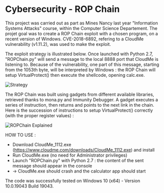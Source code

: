 # Cybersecurity - ROP Chain

This project was carried out as part as Mines Nancy last year "Information Systems Attacks" course, within the Computer Science Departement. The projet goal was to create a ROP Chain exploit with a chosen program, on a recent version of Windows. CVE-2018-6892, refering to a CloudMe vulnerability (v1.11.2), was used to make the exploit.

The exploit strategy is illustrated below. Once launched with Python 2.7, "ROPChain.py" will send a message to the local 8888 port that CloudMe is listening to. Because of the vulnerability, one part of this message, starting from the 1053th byte, will be interpreted by Windows : the ROP Chain will setup VirtualProtect() then execute the shellcode, opening calc.exe.

![Strategy](https://user-images.githubusercontent.com/106969232/179573234-0d148565-c131-4426-8d1d-9824c23e8ad4.JPG)

The ROP Chain was built using gadgets from different available libraries, retrieved thanks to mona.py and Immunity Debugger. A gadget executes a series of instruction, then returns and points to the next link in the chain. Here is the succession of instructions to setup VirtualProtect() correctly (with the proper register values) :

![ROPChain Explained](https://user-images.githubusercontent.com/106969232/179573210-d15caf31-53d3-40df-8ca5-2c27ffe473cd.JPG)

HOW TO USE :
- Download CloudMe_1112.exe (https://www.cloudme.com/downloads/CloudMe_1112.exe) and install
- Run CloudMe.exe (no need for Administrator privileges)
- Launch "ROPChain.py" with Python 2.7 : the content of the sent message should appear in the console
- -> CloudMe.exe should crash and the calculator app should start

The code was successfully tested on Windows 10 (x64) - Version 10.0.19043 Build 19043.
